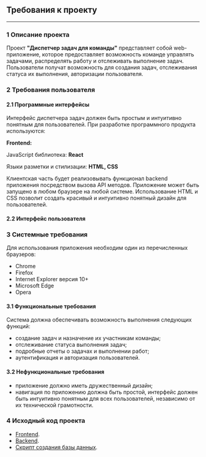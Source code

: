 ## Требования к проекту
---

### 1 Описание проекта
Проект **"Диспетчер задач для команды"** представляет собой web-приложение, которое предоставляет возможность команде управлять задачами, распределять работу и отслеживать выполнение задач. Пользователи получат возможность для создания задач, отслеживания статуса их выполнения, авторизации пользователя. 

### 2 Требования пользователя

#### 2.1 Программные интерфейсы
Интерфейс диспетчера задач должен быть простым и интуитивно понятным для пользователей. При разработке программного продукта используются:

**Frontend:**

JavaScript библиотека: **React**

Языки разметки и стилизации: **HTML, CSS**

Клиентская часть будет реализовывать функционал backend приложения посредством вызова API методов. Приложение может быть запущено в любом браузере на любой системе. Использование HTML и CSS позволит создать красивый и интуитивно понятный дизайн для пользователей.

#### 2.2 Интерфейс пользователя

### 3 Системные требования

Для использования приложения необходим один из перечисленных браузеров:
- Chrome
- Firefox
- Internet Explorer версия 10+
- Microsoft Edge
- Opera
  
#### 3.1 Функциональные требования

Система должна обеспечивать возможность выполнения следующих функций:
- создание задач и назначение их участникам команды;
- отслеживание статуса выполнения задач;
- подробные отчеты о задачах и выполнении работ;
- аутентификация и авторизация пользователей.

#### 3.2 Нефункциональные требования

- приложение должно иметь дружественный дизайн;
- навигация по приложению должна быть простой, интерфейс должен быть интуитивно понятным для всех пользователей, независимо от их технической грамотности.

### 4 Исходный код проекта

- [Frontend](https://github.com/kattymwk/TaskManager).
- [Backend](https://github.com/Maketfay/TaskManager).
- [Скрипт создания базы данных](https://github.com/Maketfay/TaskManager).
